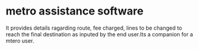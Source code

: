 # metro assistance software
It provides details ragarding route, fee charged, lines to be changed to reach the final destination as inputed by the end user.Its a companion for a mtero user.
